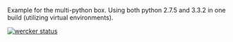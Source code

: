 Example for the multi-python box. Using both python 2.7.5 and 3.3.2 in one build (utilizing virtual environments).

[![wercker status](https://app.wercker.com/status/5f5618e8324f82ab97d93da8ff1823df/m "wercker status")](https://app.wercker.com/project/bykey/5f5618e8324f82ab97d93da8ff1823df)